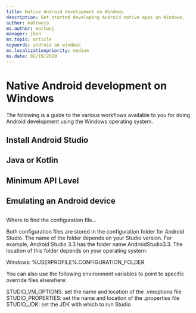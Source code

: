 ```yaml
---
title: Native Android development on Windows
description: Get started developing Android native apps on Windows.
author: mattwojo 
ms.author: mattwoj 
manager: jken
ms.topic: article
keywords: android on windows
ms.localizationpriority: medium
ms.date: 02/19/2020
---
```


# Native Android development on Windows

The following is a guide to the various workflows available to you for doing Android development using the Windows operating system.

## Install Android Studio

## Java or Kotlin

## Minimum API Level

## Emulating an Android device

## 

Where to find the configuration file...

Both configuration files are stored in the configuration folder for Android Studio. The name of the folder depends on your Studio version. For example, Android Studio 3.3 has the folder name AndroidStudio3.3. The location of this folder depends on your operating system:

Windows: %USERPROFILE%\.CONFIGURATION_FOLDER

You can also use the following environment variables to point to specific override files elsewhere:

STUDIO_VM_OPTIONS: set the name and location of the .vmoptions file
STUDIO_PROPERTIES: set the name and location of the .properties file
STUDIO_JDK: set the JDK with which to run Studio